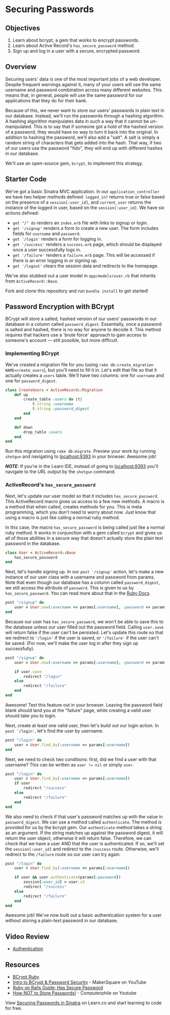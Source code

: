 # Securing Passwords

## Objectives

1. Learn about bcrypt, a gem that works to encrypt passwords.
2. Learn about Active Record's `has_secure_password` method.
3. Sign up and log in a user with a secure, encrypted password.

## Overview

Securing users' data is one of the most important jobs of a web developer. Despite frequent warnings against it, many of your users will use the same username and password combination across many different websites. This means that, in general, people will use the same password for our applications that they do for their bank.

Because of this, we never want to store our users' passwords in plain text in our database. Instead, we'll run the passwords through a hashing algorithm. A hashing algorithm manipulates data in such a way that it cannot be un-manipulated. This is to say that if someone got a hold of the hashed version of a password, they would have no way to turn it back into the original. In addition to hashing the password, we'll also add a "salt". A salt is simply a random string of characters that gets added into the hash. That way, if two of our users use the password "fido", they will end up with different hashes in our database.

We'll use an open-source gem, `bcrypt`, to implement this strategy.

## Starter Code

We've got a basic Sinatra MVC application. In our `application_controller` we have two helper methods defined: `logged_in?` returns true or false based on the presence of a `session[:user_id]`, and `current_user` returns the instance of the logged in user, based on the `session[:user_id]`. We have six actions defined:

* `get "/" do` renders an `index.erb` file with links to signup or login.
* `get '/signup'` renders a form to create a new user. The form includes fields for `username` and `password`.
* `get '/login'` renders a form for logging in.
* `get '/success'` renders a `success.erb` page, which should be displayed once a user successfully logs in.
* `get '/failure'` renders a `failure.erb` page. This will be accessed if there is an error logging in or signing up.
* `get '/logout'` clears the session data and redirects to the homepage.

We've also stubbed out a user model in `app/models/user.rb` that inherits from `ActiveRecord::Base`.

Fork and clone this repository and run `bundle install` to get started!

## Password Encryption with BCrypt

BCrypt will store a salted, hashed version of our users' passwords in our database in a column called `password_digest`. Essentially, once a password is salted and hashed, there is no way for anyone to decode it. This method requires that hackers use a 'brute force' approach to gain access to someone's account –– still possible, but more difficult.

### Implementing BCrypt

We've created a migration file for you (using `rake db:create_migration NAME=create_users`), but you'll need to fill it in. Let's edit that file so that
it actually creates a `users` table. We'll have two columns: one for `username`
and one for `password_digest`.

```ruby
class CreateUsers < ActiveRecord::Migration
	def up
		create_table :users do |t|
			t.string :username
			t.string :password_digest
		end
	end

	def down
		drop_table :users
	end
end
```

Run this migration using `rake db:migrate`. Preview your work by running `shotgun` and navigating to [localhost:9393](http://localhost:9393/) in your browser. Awesome job!

**_NOTE_**: If you're in the Learn IDE, instead of going to [localhost:9393](http://localhost:9393/) you'll navigate to the URL output by the `shotgun` command.

### ActiveRecord's `has_secure_password`

Next, let's update our user model so that it includes `has_secure_password`. This ActiveRecord macro gives us access to a few new methods. A macro is a method that when called, creates methods for you. This is meta programming, which you don't need to worry about now. Just know that using a macro is just like calling a normal ruby method.

In this case, the macro `has_secure_password` is being called just like a normal ruby method. It works in conjunction with a gem called `bcrypt` and gives us all of those abilities in a secure way that doesn't actually store the plain text password in the database.

```ruby
class User < ActiveRecord::Base
	has_secure_password
end
```

Next, let's handle signing up. In our `post '/signup'` action, let's make a new instance of our user class with a username and password from params. Note that even though our database has a column called `password_digest`, we still access the attribute of `password`. This is given to us by `has_secure_password`. You can read more about that in the [Ruby Docs](http://api.rubyonrails.org/classes/ActiveModel/SecurePassword/ClassMethods.html#method-i-has_secure_password).

```ruby
post "/signup" do
	user = User.new(:username => params[:username], :password => params[:password])
end
```

Because our user has `has_secure_password`, we won't be able to save this to the database unless our user filled out the password field. Calling `user.save` will return false if the user can't be persisted. Let's update this route so that we redirect to `'/login'` if the user is saved, or `'/failure'` if the user can't be saved. (For now, we'll make the user log in after they sign up successfully).

```ruby
post "/signup" do
	user = User.new(:username => params[:username], :password => params[:password])

	if user.save
		redirect "/login"
	else
		redirect "/failure"
	end
end
```

Awesome! Test this feature out in your browser. Leaving the password field blank should land you at the "failure" page, while creating a valid user should take you to login.

Next, create at least one valid user, then let's build out our login action. In `post '/login'`, let's find the user by username.

```ruby
post "/login" do
	user = User.find_by(:username => params[:username])
end
```

Next, we need to check two conditions: first, did we find a user with that username? This can be written as `user != nil` or simply `user`.

```ruby
post "/login" do
	user = User.find_by(:username => params[:username])
	if user
		redirect "/success"
	else
		redirect "/failure"
	end
end
```

We also need to check if that user's password matches up with the value in `password_digest`. We can use a method called `authenticate`. The method is provided for us by the bcrypt gem. Our `authenticate` method takes a string as an argument. If the string matches up against the password digest, it will return the user object, otherwise it will return false. Therefore, we can check that we have a user AND that the user is authenticated. If so, we'll set the `session[:user_id]` and redirect to the `/success` route. Otherwise, we'll redirect to the `/failure` route so our user can try again.

```ruby
post "/login" do
	user = User.find_by(:username => params[:username])

	if user && user.authenticate(params[:password])
		session[:user_id] = user.id
		redirect "/success"
	else
		redirect "/failure"
	end
end
```

Awesome job! We've now built out a basic authentication system for a user without storing a plain-text password in our database.

## Video Review

* [Authentication](https://www.youtube.com/watch?v=_S1s6R-_wYc)

## Resources

* [BCrypt Ruby](https://github.com/codahale/bcrypt-ruby)
* [Intro to BCrypt & Password Security](https://www.youtube.com/watch?v=O6cmuiTBZVs) - MakerSquare on YouTube
* [Ruby on Rails Guide: Has Secure Password](http://api.rubyonrails.org/classes/ActiveModel/SecurePassword/ClassMethods.html)
* [How NOT to Store Passwords!](https://www.youtube.com/watch?v=8ZtInClXe1Q) - Computerphile on Youtube

<p data-visibility='hidden'>View <a href='https://learn.co/lessons/sinatra-password-security'>Securing Passwords in Sinatra</a> on Learn.co and start learning to code for free.</p>
